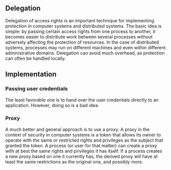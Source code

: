 ## Delegation

Delegation of access rights is an important technique for implementing protection in computer systems and distributed systems. The basic idea is simple: by passing certain access rights from one process to another, it becomes easier to distribute work between several processes without adversely affecting the protection of resources. In the case of distributed systems, processes may run on different machines and even within different administrative domains. Delegation can avoid much overhead, as protection can often be handled locally.

## Implementation

### Passing user credentials

The least favorable one is to hand over the user credentials directly to an application. However, doing so is a bad idea.

### Proxy

A much better and general approach is to use a proxy. A proxy in the context of security in computer systems is a token that allows its owner to operate with the same or restricted rights and privileges as the subject that granted the token. A process (or user for that matter) can create a proxy with at best the same rights and privileges it has itself. If a process creates a new proxy based on one it currently has, the derived proxy will have at least the same restrictions as the original one, and possibly more.
